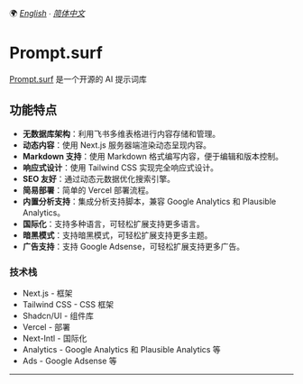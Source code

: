 🌍 *[English](README.md) ∙ [简体中文](README.zh.md)*

# Prompt.surf

[Prompt.surf](https://prompt.surf/) 是一个开源的 AI 提示词库


## 功能特点

- **无数据库架构**：利用飞书多维表格进行内容存储和管理。
- **动态内容**：使用 Next.js 服务器端渲染动态呈现内容。
- **Markdown 支持**：使用 Markdown 格式编写内容，便于编辑和版本控制。
- **响应式设计**：使用 Tailwind CSS 实现完全响应式设计。
- **SEO 友好**：通过动态元数据优化搜索引擎。
- **简易部署**：简单的 Vercel 部署流程。
- **内置分析支持**：集成分析支持脚本，兼容 Google Analytics 和 Plausible Analytics。
- **国际化**：支持多种语言，可轻松扩展支持更多语言。
- **暗黑模式**：支持暗黑模式，可轻松扩展支持更多主题。
- **广告支持**：支持 Google Adsense，可轻松扩展支持更多广告。

### 技术栈
- Next.js - 框架
- Tailwind CSS - CSS 框架
- Shadcn/UI - 组件库
- Vercel - 部署
- Next-Intl - 国际化
- Analytics - Google Analytics 和 Plausible Analytics 等
- Ads - Google Adsense 等

---
